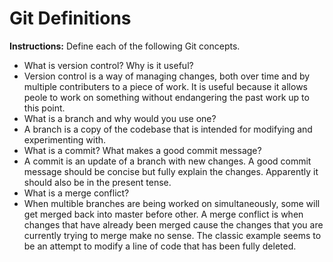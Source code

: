 # Git Definitions

**Instructions:** Define each of the following Git concepts.

* What is version control?  Why is it useful?
 * Version control is a way of managing changes, both over time and by multiple contributers to a piece of work. It is useful because it allows peole to work on something without endangering the past work up to this point.
* What is a branch and why would you use one?
 * A branch is a copy of the codebase that is intended for modifying and experimenting with.
* What is a commit? What makes a good commit message?
 * A commit is an update of a branch with new changes. A good commit message should be concise but fully explain the changes. Apparently it should also be in the present tense.
* What is a merge conflict?
 * When multible branches are being worked on simultaneously, some will get merged back into master before other. A merge conflict is when changes that have already been merged cause the changes that you are currently trying to merge make no sense. The classic example seems to be an attempt to modify a line of code that has been fully deleted.
